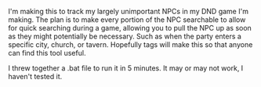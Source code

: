 I'm making this to track my largely unimportant NPCs in my DND game I'm making. The plan is to make every portion of the NPC searchable to allow for quick searching during a game, allowing you to pull the NPC up as soon as they might
potentially be necessary. Such as when the party enters a specific city, church, or tavern. Hopefully tags will make this so that anyone can find this tool useful.


I threw together a .bat file to run it in 5 minutes. It may or may not work, I haven't tested it.